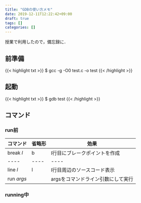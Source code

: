 ```yaml
---
title: "GDBの使い方メモ"
date: 2019-12-11T12:22:42+09:00
draft: true
tags: []
categories: []
---
```


授業で利用したので，備忘録に．

## 前準備

{{< highlight txt >}}
$ gcc -g -O0 test.c -o test
{{< /highlight >}}

## 起動
{{< highlight txt >}}
$ gdb test
{{< /highlight >}}

## コマンド

### run前

| コマンド | 省略形 | 効果 |
| ---- | ---- | ---- |
| break *l* | b | l行目にブレークポイントを作成 |
| ---- | ---- | ---- |
| line *l* | l | l行目周辺のソースコード表示 |
| run *args* | | argsをコマンドライン引数にして実行 |


### running中
